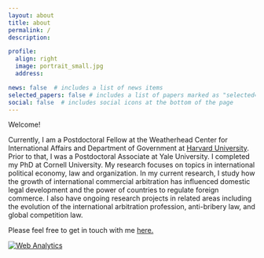 ```yaml
---
layout: about
title: about
permalink: /
description:

profile:
  align: right
  image: portrait_small.jpg
  address:

news: false  # includes a list of news items
selected_papers: false # includes a list of papers marked as "selected={true}"
social: false  # includes social icons at the bottom of the page
---
```


Welcome!

Currently, I am a Postdoctoral Fellow at the Weatherhead Center for International Affairs and Department of Government at [Harvard University](https://www.gov.harvard.edu/). Prior to that, I was a Postdoctoral Associate at Yale University. I completed my PhD at Cornell University. My research focuses on topics in international political economy, law and organization. In my current research, I study how the growth of international commercial arbitration has influenced domestic legal development and the power of countries to regulate foreign commerce. I also have ongoing research projects in related areas including the evolution of the international arbitration profession, anti-bribery law, and global competition law.

Please feel free to get in touch with me [here.](mailto:michael_allen@fas.harvard.edu)

<a rel="me" href="https://mastodon.social/@moda"> </a>

<!-- Default Statcounter code for academic site http://www.modallen.com -->
<script type="text/javascript">
var sc_project=12801258;
var sc_invisible=1;
var sc_security="2cdacf08";
</script>
<script type="text/javascript"
src="https://www.statcounter.com/counter/counter.js" async></script>
<noscript><div class="statcounter"><a title="Web Analytics"
href="https://statcounter.com/" target="_blank"><img class="statcounter"
src="https://c.statcounter.com/12801258/0/2cdacf08/1/" alt="Web Analytics"
referrerPolicy="no-referrer-when-downgrade"></a></div></noscript>
<!-- End of Statcounter Code -->
